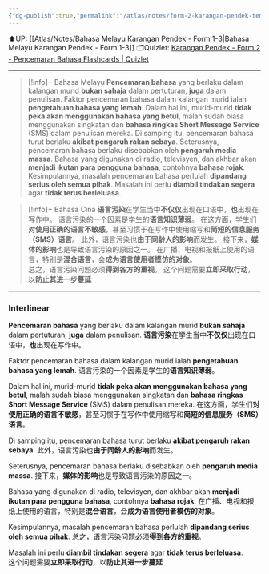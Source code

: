 ```yaml
---
{"dg-publish":true,"permalink":"/atlas/notes/form-2-karangan-pendek-tema-05-pencemaran-bahasa/","noteIcon":""}
---
```


⬆️UP: [[Atlas/Notes/Bahasa Melayu Karangan Pendek - Form 1-3\|Bahasa Melayu Karangan Pendek - Form 1-3]]
🗂️Quizlet: [Karangan Pendek - Form 2 - Pencemaran Bahasa Flashcards | Quizlet](https://quizlet.com/my/977493600/karangan-pendek-form-2-pencemaran-bahasa-flash-cards/?i=1vbzw5&x=1jqt)

---

> [!info]+ Bahasa Melayu
> **Pencemaran bahasa** yang berlaku dalam kalangan murid **bukan sahaja** dalam pertuturan, **juga** dalam penulisan. 
> Faktor pencemaran bahasa dalam kalangan murid ialah **pengetahuan bahasa yang lemah**. 
> Dalam hal ini, murid-murid **tidak peka akan menggunakan bahasa yang betul**, malah sudah biasa menggunakan singkatan dan **bahasa ringkas Short Message Service** (SMS) dalam penulisan mereka. 
> Di samping itu, pencemaran bahasa turut berlaku **akibat pengaruh rakan sebaya**. 
> Seterusnya, pencemaran bahasa berlaku disebabkan oleh **pengaruh media massa**. 
> Bahasa yang digunakan di radio, televisyen, dan akhbar akan **menjadi ikutan para pengguna bahasa**, contohnya **bahasa rojak**. 
> Kesimpulannya, masalah pencemaran bahasa perlulah **dipandang serius oleh semua pihak**. 
>Masalah ini perlu **diambil tindakan segera** agar **tidak terus berleluasa**.  

> [!info]+ Bahasa Cina
> **语言污染**在学生当中**不仅仅**出现在口语中，**也**出现在写作中。
> 语言污染的一个因素是学生的**语言知识薄弱**。
> 在这方面，学生们**对使用正确的语言不敏感**，甚至习惯于在写作中使用缩写和**简短的信息服务（SMS）语言**。
> 此外，语言污染也**由于同龄人的影响**而发生。
> 接下来，**媒体的影响**也是导致语言污染的原因之一。
> 在广播、电视和报纸上使用的语言，特别是**混合语言**，会**成为语言使用者模仿的对象**。   
> 总之，语言污染问题必须**得到各方的重视**。
> 这个问题需要**立即采取行动**，以**防止其进一步蔓延**

---
### Interlinear

**Pencemaran bahasa** yang berlaku dalam kalangan murid **bukan sahaja** dalam pertuturan, **juga** dalam penulisan. 
**语言污染**在学生当中**不仅仅**出现在口语中，**也**出现在写作中。

Faktor pencemaran bahasa dalam kalangan murid ialah **pengetahuan bahasa yang lemah**. 
语言污染的一个因素是学生的**语言知识薄弱**。

Dalam hal ini, murid-murid **tidak peka akan menggunakan bahasa yang betul**, malah sudah biasa menggunakan singkatan dan **bahasa ringkas Short Message Service** (SMS) dalam penulisan mereka. 
在这方面，学生们**对使用正确的语言不敏感**，甚至习惯于在写作中使用缩写和**简短的信息服务（SMS）语言**。

Di samping itu, pencemaran bahasa turut berlaku **akibat pengaruh rakan sebaya**. 
此外，语言污染也**由于同龄人的影响**而发生。

Seterusnya, pencemaran bahasa berlaku disebabkan oleh **pengaruh media massa**. 
接下来，**媒体的影响**也是导致语言污染的原因之一。
 
Bahasa yang digunakan di radio, televisyen, dan akhbar akan **menjadi ikutan para pengguna bahasa**, contohnya **bahasa rojak**. 
在广播、电视和报纸上使用的语言，特别是**混合语言**，会**成为语言使用者模仿的对象**。   

Kesimpulannya, masalah pencemaran bahasa perlulah **dipandang serius oleh semua pihak**. 
总之，语言污染问题必须**得到各方的重视**。

Masalah ini perlu **diambil tindakan segera** agar **tidak terus berleluasa**.  
这个问题需要**立即采取行动**，以**防止其进一步蔓延**
